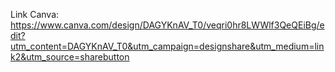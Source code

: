 Link Canva: https://www.canva.com/design/DAGYKnAV_T0/veqri0hr8LWWlf3QeQEiBg/edit?utm_content=DAGYKnAV_T0&utm_campaign=designshare&utm_medium=link2&utm_source=sharebutton
